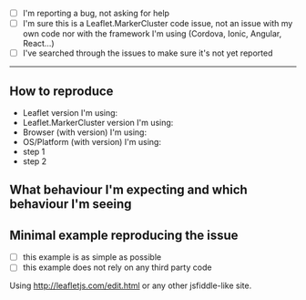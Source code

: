 - [ ] I'm reporting a bug, not asking for help
- [ ] I'm sure this is a Leaflet.MarkerCluster code issue, not an issue with my own code nor with the framework I'm using (Cordova, Ionic, Angular, React…)
- [ ] I've searched through the issues to make sure it's not yet reported

----

## How to reproduce

- Leaflet version I'm using:
- Leaflet.MarkerCluster version I'm using:
- Browser (with version) I'm using:
- OS/Platform (with version) I'm using:
- step 1
- step 2

## What behaviour I'm expecting and which behaviour I'm seeing

## Minimal example reproducing the issue

- [ ] this example is as simple as possible
- [ ] this example does not rely on any third party code

Using http://leafletjs.com/edit.html or any other jsfiddle-like site.
